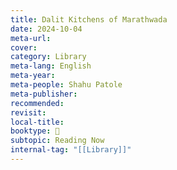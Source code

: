 ```yaml
---
title: Dalit Kitchens of Marathwada
date: 2024-10-04
meta-url: 
cover: 
category: Library
meta-lang: English
meta-year: 
meta-people: Shahu Patole
meta-publisher: 
recommended: 
revisit: 
local-title: 
booktype: 📖
subtopic: Reading Now
internal-tag: "[[Library]]"
---
```


